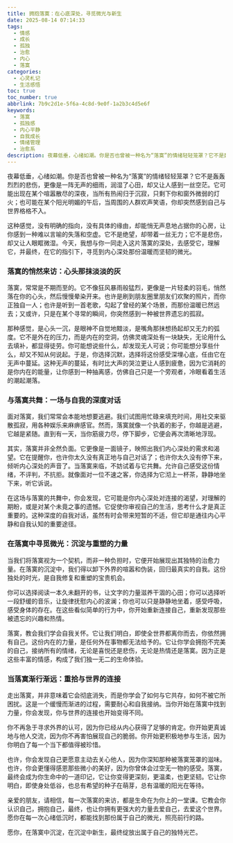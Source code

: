 ```yaml
---
title: 拥抱落寞：在心底深处，寻觅微光与新生
date: 2025-08-14 07:14:33
tags:
  - 情感
  - 成长
  - 孤独
  - 治愈
  - 内心
  - 落寞
categories:
  - 心灵札记
  - 生活感悟
toc: true
toc_number: true
abbrlink: 7b9c2d1e-5f6a-4c8d-9e0f-1a2b3c4d5e6f
keywords:
  - 落寞
  - 孤独感
  - 内心平静
  - 自我成长
  - 情绪管理
  - 治愈系
description: 夜幕低垂，心绪如潮。你是否也曾被一种名为“落寞”的情绪轻轻笼罩？它不是轰轰烈烈的悲伤，更像是一阵无声的细雨，润湿了心田，却又让人感到一丝空茫。今天，我想与你一同走入这片落寞的深处，去感受它，理解它，并最终，在它的指引下，寻觅到内心深处那份温暖而坚韧的微光。
---
```


夜幕低垂，心绪如潮。你是否也曾被一种名为“落寞”的情绪轻轻笼罩？它不是轰轰烈烈的悲伤，更像是一阵无声的细雨，润湿了心田，却又让人感到一丝空茫。它可能出现在某个喧嚣散尽的深夜，当所有热闹归于沉寂，只剩下你和窗外微弱的灯火；也可能在某个阳光明媚的午后，当周围的人群欢声笑语，你却突然感到自己与世界格格不入。

这种感觉，没有明确的指向，没有具体的缘由，却能悄无声息地占据你的心房，让你感到一种难以言喻的失落和空虚。它不是绝望，却带着一丝无力；它不是悲伤，却又让人眼眶微湿。今天，我想与你一同走入这片落寞的深处，去感受它，理解它，并最终，在它的指引下，寻觅到内心深处那份温暖而坚韧的微光。

### 落寞的悄然来访：心头那抹淡淡的灰

落寞，常常是不期而至的。它不像狂风暴雨般猛烈，更像是一片轻柔的羽毛，悄然落在你的心头，然后慢慢晕染开来。也许是刷到朋友圈里朋友们欢聚的照片，而你正独自一人；也许是听到一首老歌，勾起了曾经的某个场景，而那份温暖已然远去；又或许，只是在某个寻常的瞬间，你突然感到一种被世界遗忘的孤寂。

那种感觉，是心头一沉，是眼神不自觉地黯淡，是嘴角那抹想扬起却又无力的弧度。它不是外在的压力，而是内在的空洞，仿佛灵魂深处有一块缺失，无论用什么去填补，都显得徒劳。你可能想说些什么，却发现无人可说；你可能想分享些什么，却又不知从何说起。于是，你选择沉默，选择将这份感受深埋心底，任由它在无声中蔓延。这种无声的蔓延，有时比大声的哭泣更让人感到疲惫，因为它消耗的是你内在的能量，让你感到一种抽离感，仿佛自己只是一个旁观者，冷眼看着生活的潮起潮落。

### 与落寞共舞：一场与自我的深度对话

面对落寞，我们常常会本能地想要逃避。我们试图用忙碌来填充时间，用社交来驱散孤寂，用各种娱乐来麻痹感官。然而，落寞就像一个执着的影子，你越是逃避，它越是紧随。直到有一天，当你筋疲力尽，停下脚步，它便会再次清晰地浮现。

其实，落寞并非全然负面。它更像是一面镜子，映照出我们内心深处的需求和渴望。它在提醒你，也许你太久没有真正地与自己对话了；也许你太久没有停下来，倾听内心深处的声音了。当落寞来临，不妨试着与它共舞。允许自己感受这份情绪，不评判，不抗拒。就像面对一位不速之客，你选择为它沏上一杯茶，静静地坐下来，听它诉说。

在这场与落寞的共舞中，你会发现，它可能是你内心深处对连接的渴望，对理解的期盼，或是对某个未竟之事的遗憾。它促使你审视自己的生活，思考什么才是真正重要的。这种深度的自我对话，虽然有时会带来短暂的不适，但它却是通往内心平静和自我认知的重要途径。

### 在落寞中寻觅微光：沉淀与重塑的力量

当我们将落寞视为一个契机，而非一种负担时，它便开始展现出其独特的治愈力量。在落寞的沉淀中，我们得以卸下外界的喧嚣和伪装，回归最真实的自我。这份独处的时光，是自我修复和重塑的宝贵机会。

你可以选择阅读一本久未翻开的书，让文字的力量滋养干涸的心田；你可以选择听一段舒缓的音乐，让旋律抚慰内心的波澜；你也可以只是静静地坐着，感受呼吸，感受身体的存在。在这些看似简单的行为中，你开始重新连接自己，重新发现那些被遗忘的兴趣和热情。

落寞，教会我们学会自我关怀。它让我们明白，即使全世界都离你而去，你依然拥有自己。这份内在的力量，是任何外在事物都无法给予的。它让你学会拥抱不完美的自己，接纳所有的情绪，无论是喜悦还是悲伤，无论是热情还是落寞。因为正是这些丰富的情感，构成了我们独一无二的生命体验。

### 当落寞渐行渐远：重拾与世界的连接

走出落寞，并非意味着它会彻底消失，而是你学会了如何与它共存，如何不被它所困扰。这是一个缓慢而渐进的过程，需要耐心和自我接纳。当你开始在落寞中找到力量，你会发现，你与世界的连接也开始变得不同。

你不再急于寻求外界的认可，因为你已经从内心获得了足够的肯定。你开始更真诚地与他人交流，因为你不再害怕展现自己的脆弱。你开始更积极地参与生活，因为你明白了每一个当下都值得被珍惜。

也许，你会发现自己更愿意主动去关心他人，因为你深知那种被落寞笼罩的滋味。也许，你会更懂得感恩那些微小的美好，因为你曾体会过空无一物的感受。落寞，最终会成为你生命中的一道印记，它让你变得更深刻，更温柔，也更坚韧。它让你明白，即使身处低谷，也总有希望的种子在萌芽，总有温暖的阳光在等待。

亲爱的朋友，请相信，每一次落寞的来访，都是生命在为你上的一堂课。它教会你认识自己，拥抱自己，最终，也让你拥有更强大的力量去爱自己，去爱这个世界。愿你在每一次心绪低沉时，都能找到那份属于自己的微光，照亮前行的路。

愿你，在落寞中沉淀，在沉淀中新生，最终绽放出属于自己的独特光芒。